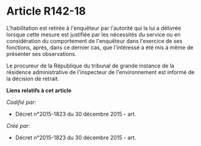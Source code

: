 # Article R142-18

L'habilitation est retirée à l'enquêteur par l'autorité qui la lui a délivrée lorsque cette mesure est justifiée par les
nécessités du service ou en considération du comportement de l'enquêteur dans l'exercice de ses fonctions, après, dans ce
dernier cas, que l'intéressé a été mis à même de présenter ses observations.

Le procureur de la République du tribunal de grande instance de la résidence administrative de l'inspecteur de
l'environnement est informé de la décision de retrait.

**Liens relatifs à cet article**

_Codifié par_:

  - Décret n°2015-1823 du 30 décembre 2015 - art.

_Créé par_:

  - Décret n°2015-1823 du 30 décembre 2015 - art.
